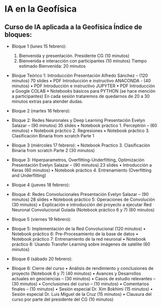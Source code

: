 # IA en la Geofísica

Curso de IA aplicada a la Geofísica
Índice de bloques:
---------------
* Bloque 1 (lunes 15 febrero): 
    1. Bienvenida y presentación. Presidente CG (10 minutos)
    2. Bienvenida e interacción con participantes (10 minutos)
Tiempo estimado Bienvenida: 20 minutos
* Bloque Teórico 1: Introducción 
Presentación Alfredo Sánchez – (120 minutos) 70 slides 
    • PDF Introducción e instructivo ANACONDA - (40 minutos)
    • PDF Introducción e instructivo JUPYTER
    • PDF Introducción a Google COLAB 
    • Notebooks básicos para PYTHON (se hace mención a participantes)
En cada sesión trataremos de quedarnos de 20 a 30 minutos extras para atender dudas. 
* Bloque 2 (martes 16 febrero): 
* Bloque 2: Redes Neuronales y Deep Learning
	Presentación Evelyn Salazar – (90 minutos) 35 slides
    • Notebook práctico 1. Perceptrón – (60 minutos)
    • Notebook práctico 2. Regresiones 
    • Notebook práctico 3. Clasificación Binaria from scratch Parte 1 
* Bloque 3 (miércoles 17 febrero):
    • Notebook Practico 3. Clasificación Binaria from scratch Parte 2      (30 minutos) 
* Bloque 3: Hiperparametros, Overfitting-Underfitting, Optimización 
Presentación Evelyn Salazar – (90 minutos) 23 slides
    • Introducción a Keras (60 minutos)
    • Notebook práctico 4. Entrenamiento (Overfitting and Underfitting)
* Bloque 4 (jueves 18 febrero): 
* Bloque 4: Redes Convolucionales 
Presentación Evelyn Salazar – (90 minutos) 28 slides
    • Notebook práctico 5: Operaciones de Convolución (30 minutos)
    • Explicación e introducción del proyecto a ejecutar Red Neuronal Convolucional Guiada (Notebook práctico 6 y 7) (60 minutos)
* Bloque 5 (viernes 19 febrero): 
* Bloque 5: Implementación de la Red Convolucional (120 minutos)
    • Notebook práctico 6: Pre-Procesamiento de la base de datos 
    • Notebook práctico 7: Entrenamiento de la red neuronal 
    • Notebook práctico 8: Usando Transfer Learning sobre imágenes de satélite (60 minutos)

* Bloque 6 (sábado 20 febrero): 
* Bloque 6: Cierre del curso
    • Análisis de rendimiento y conclusiones de proyecto (Notebook 6 y 7) (40 minutos)
    • Avances y Desarrollos actuales en geociencias – (30 minutos) 
    • Casos de estudio relevantes – (30 minutos)
    • Conclusiones del curso – (10 minutos)
    • Comentarios finales – (10 minutos)
    • Sesión especial Dr. Xim Bokhimi (15 minutos)
    • Sesión especial Dr. Luis Miguel de la Cruz (15 minutos)
    • Clausura del curso por parte del presidente del CG (10 minutos)
